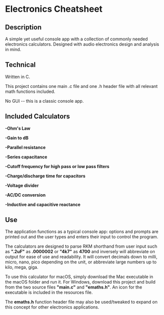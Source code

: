# Electronics Cheatsheet

## Description

A simple yet useful console app with a collection of commonly needed electronics calculators.
Designed with audio electronics design and analysis in mind.

## Technical

Written in C. 

This project contains one main .c file and one .h header file with all relevant math functions included. 

No GUI -- this is a classic console app.

## Included Calculators

**-Ohm's Law**

**-Gain to dB**

**-Parallel resistance**

**-Series capacitance**

**-Cutoff frequency for high pass or low pass filters**

**-Charge/discharge time for capacitors**

**-Voltage divider**

**-AC/DC conversion**

**-Inductive and capacitive reactance**

## Use

The application functions as a typical console app: options and prompts are printed out and the user types and enters their input to control the program. 

The calculators are designed to parse RKM shorthand from user input such as **".2uF"** as **.0000002** or **"4k7"** as **4700** and inversely will abbreviate on output for ease of use and readability. It will convert decimals down to milli, micro, nano, pico depending on the unit, or abbreviate large numbers up to kilo, mega, giga. 

To use this calculator for macOS, simply download the Mac executable in the macOS folder and run it. For Windows, download this project and build from the two source files **"main.c"** and **"emaths.h"**. An icon for the executable is included in the resources file. 

The **emaths.h** function header file may also be used/tweaked to expand on this concept for other electronics applications. 
